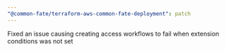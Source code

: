 ```yaml
---
"@common-fate/terraform-aws-common-fate-deployment": patch
---
```


Fixed an issue causing creating access workflows to fail when extension conditions was not set
